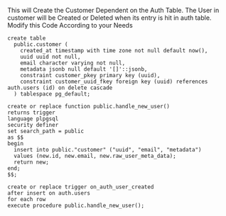 This will Create the Customer Dependent on the Auth Table. The User in customer will be Created or Deleted when its entry is hit in auth table. Modify this Code According to your Needs 
````
create table
  public.customer (
    created_at timestamp with time zone not null default now(),
    uuid uuid not null,
    email character varying not null,
    metadata jsonb null default '[]'::jsonb,
    constraint customer_pkey primary key (uuid),
    constraint customer_uuid_fkey foreign key (uuid) references auth.users (id) on delete cascade
  ) tablespace pg_default;

create or replace function public.handle_new_user()
returns trigger
language plpgsql
security definer
set search_path = public
as $$
begin
  insert into public."customer" ("uuid", "email", "metadata")
  values (new.id, new.email, new.raw_user_meta_data);
  return new;
end;
$$;

create or replace trigger on_auth_user_created
after insert on auth.users
for each row
execute procedure public.handle_new_user();
````
